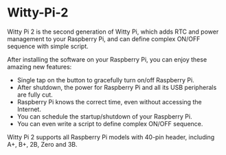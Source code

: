 # Witty-Pi-2
Witty Pi 2 is the second generation of Witty Pi, which adds RTC and power management to your Raspberry Pi, and can define complex ON/OFF sequence with simple script.

After installing the software on your Raspberry Pi, you can enjoy these amazing new features:
* Single tap on the button to gracefully turn on/off Raspberry Pi.
* After shutdown, the power for Raspberry Pi and all its USB peripherals are fully cut.
* Raspberry Pi knows the correct time, even without accessing the Internet.
* You can schedule the startup/shutdown of your Raspberry Pi.
* You can even write a script to define complex ON/OFF sequence.

Witty Pi 2 supports all Raspberry Pi models with 40-pin header, including A+, B+, 2B, Zero and 3B.

